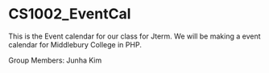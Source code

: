 CS1002_EventCal
===============

This is the Event calendar for our class for Jterm. We will be making a event calendar for Middlebury College in PHP. 

Group Members:
Junha Kim